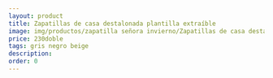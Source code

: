```yaml
---
layout: product
title: Zapatillas de casa destalonada plantilla extraíble
image: img/productos/zapatilla señora invierno/Zapatillas de casa destalonada plantilla extraíble=230doble=gris negro beige.webp
price: 230doble
tags: gris negro beige
description: 
order: 0
---
```

